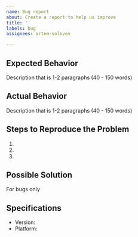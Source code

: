 ```yaml
---
name: Bug report
about: Create a report to help us improve
title: ''
labels: bug
assignees: artem-solovev

---
```


## Expected Behavior
Description that is 1-2 paragraphs (40 - 150 words)

## Actual Behavior
Description that is 1-2 paragraphs (40 - 150 words)

## Steps to Reproduce the Problem

  1.
  1.
  1.

## Possible Solution
For bugs only

## Specifications
  - Version:
  - Platform:
